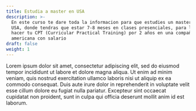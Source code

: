 ```yaml
---
title: Estudia a master en USA
description: >-
  En este curso te dare toda la informacion para que estudies un master en CS en
  USA, donde tendras que estar 7-8 meses en clases presenciales, para luego
  hacer tu CPT (Curricular Practical Training) por 2 años en una compañia
  americana con salario
draft: false
weight: 1
---
```


Lorem ipsum dolor sit amet, consectetur adipiscing elit, sed do eiusmod tempor incididunt ut labore et dolore magna aliqua. Ut enim ad minim veniam, quis nostrud exercitation ullamco laboris nisi ut aliquip ex ea commodo consequat. Duis aute irure dolor in reprehenderit in voluptate velit esse cillum dolore eu fugiat nulla pariatur. Excepteur sint occaecat cupidatat non proident, sunt in culpa qui officia deserunt mollit anim id est laborum.